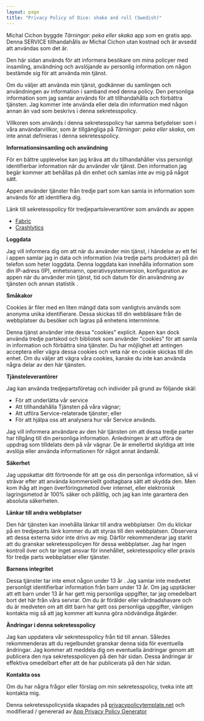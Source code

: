 ```yaml
---
layout: page
title: "Privacy Policy of Dice: shake and roll (Swedish)"
---
```


Michal Cichon byggde *Tärningar: peka eller skaka* app som en gratis app. Denna SERVICE tillhandahålls av Michal Cichon utan kostnad och är avsedd att användas som det är.

Den här sidan används för att informera besökare om mina policyer med insamling, användning och avslöjande av personlig information om någon bestämde sig för att använda min tjänst.

Om du väljer att använda min tjänst, godkänner du samlingen och användningen av information i samband med denna policy. Den personliga information som jag samlar används för att tillhandahålla och förbättra tjänsten. Jag kommer inte använda eller dela din information med någon annan än vad som beskrivs i denna sekretesspolicy.

Villkoren som används i denna sekretesspolicy har samma betydelser som i våra användarvillkor, som är tillgängliga på *Tärningar: peka eller skaka*, om inte annat definieras i denna sekretesspolicy.

**Informationsinsamling och användning**

För en bättre upplevelse kan jag kräva att du tillhandahåller viss personligt identifierbar information när du använder vår tjänst. Den information jag begär kommer att behållas på din enhet och samlas inte av mig på något sätt.

Appen använder tjänster från tredje part som kan samla in information som används för att identifiera dig.

Länk till sekretesspolicy för tredjepartsleverantörer som används av appen

* [Fabric](https://fabric.io/privacy)
* [Crashlytics](https://try.crashlytics.com/terms/privacy-policy.pdf)

**Loggdata**

Jag vill informera dig om att när du använder min tjänst, i händelse av ett fel i appen samlar jag in data och information (via tredje parts produkter) på din telefon som heter loggdata. Denna loggdata kan innehålla information som din IP-adress (IP), enhetsnamn, operativsystemversion, konfiguration av appen när du använder min tjänst, tid och datum för din användning av tjänsten och annan statistik .

**Småkakor**

Cookies är filer med en liten mängd data som vanligtvis används som anonyma unika identifierare. Dessa skickas till din webbläsare från de webbplatser du besöker och lagras på enhetens internminne.

Denna tjänst använder inte dessa "cookies" explicit. Appen kan dock använda tredje partskod och bibliotek som använder "cookies" för att samla in information och förbättra sina tjänster. Du har möjlighet att antingen acceptera eller vägra dessa cookies och veta när en cookie skickas till din enhet. Om du väljer att vägra våra cookies, kanske du inte kan använda några delar av den här tjänsten.

**Tjänsteleverantörer**

Jag kan använda tredjepartsföretag och individer på grund av följande skäl:

* För att underlätta vår service
* Att tillhandahålla Tjänsten på våra vägnar;
* Att utföra Service-relaterade tjänster; eller
* För att hjälpa oss att analysera hur vår Service används.

Jag vill informera användare av den här tjänsten om att dessa tredje parter har tillgång till din personliga information. Anledningen är att utföra de uppdrag som tilldelats dem på vår vägnar. De är emellertid skyldiga att inte avslöja eller använda informationen för något annat ändamål.

**Säkerhet**

Jag uppskattar ditt förtroende för att ge oss din personliga information, så vi strävar efter att använda kommersiellt godtagbara sätt att skydda den. Men kom ihåg att ingen överföringsmetod över internet, eller elektronisk lagringsmetod är 100% säker och pålitlig, och jag kan inte garantera den absoluta säkerheten.

**Länkar till andra webbplatser**

Den här tjänsten kan innehålla länkar till andra webbplatser. Om du klickar på en tredjeparts länk kommer du att styras till den webbplatsen. Observera att dessa externa sidor inte drivs av mig. Därför rekommenderar jag starkt att du granskar sekretesspolicyen för dessa webbplatser. Jag har ingen kontroll över och tar inget ansvar för innehållet, sekretesspolicy eller praxis för tredje parts webbplatser eller tjänster.

**Barnens integritet**

Dessa tjänster tar inte emot någon under 13 år \. Jag samlar inte medvetet personligt identifierbar information från barn under 13 år. Om jag upptäcker att ett barn under 13 år har gett mig personliga uppgifter, tar jag omedelbart bort det här från våra servrar. Om du är förälder eller vårdnadshavare och du är medveten om att ditt barn har gett oss personliga uppgifter, vänligen kontakta mig så att jag kommer att kunna göra nödvändiga åtgärder.

**Ändringar i denna sekretesspolicy**

Jag kan uppdatera vår sekretesspolicy från tid till annan. Således rekommenderas att du regelbundet granskar denna sida för eventuella ändringar. Jag kommer att meddela dig om eventuella ändringar genom att publicera den nya sekretesspolicyen på den här sidan. Dessa ändringar är effektiva omedelbart efter att de har publicerats på den här sidan.

**Kontakta oss**

Om du har några frågor eller förslag om min sekretesspolicy, tveka inte att kontakta mig.

Denna sekretesspolicysida skapades på [privacypolicytemplate.net](https://privacypolicytemplate.net) och modifierad / genererad av [App Privacy Policy Generator](https://app-privacy-policy-generator.firebaseapp.com/)